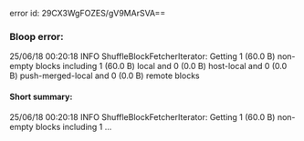 error id: 29CX3WgFOZES/gV9MArSVA==
### Bloop error:

25/06/18 00:20:18 INFO ShuffleBlockFetcherIterator: Getting 1 (60.0 B) non-empty blocks including 1 (60.0 B) local and 0 (0.0 B) host-local and 0 (0.0 B) push-merged-local and 0 (0.0 B) remote blocks
#### Short summary: 

25/06/18 00:20:18 INFO ShuffleBlockFetcherIterator: Getting 1 (60.0 B) non-empty blocks including 1 ...